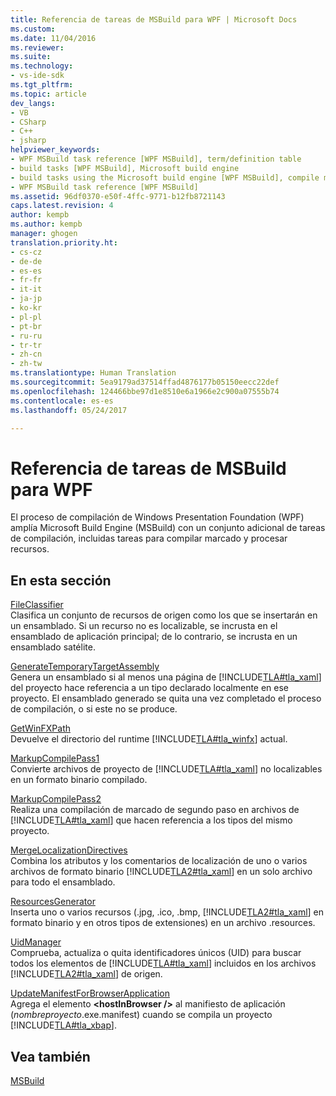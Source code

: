 ```yaml
---
title: Referencia de tareas de MSBuild para WPF | Microsoft Docs
ms.custom: 
ms.date: 11/04/2016
ms.reviewer: 
ms.suite: 
ms.technology:
- vs-ide-sdk
ms.tgt_pltfrm: 
ms.topic: article
dev_langs:
- VB
- CSharp
- C++
- jsharp
helpviewer_keywords:
- WPF MSBuild task reference [WPF MSBuild], term/definition table
- build tasks [WPF MSBuild], Microsoft build engine
- build tasks using the Microsoft build engine [WPF MSBuild], compile markup and process resources
- WPF MSBuild task reference [WPF MSBuild]
ms.assetid: 96df0370-e50f-4ffc-9771-b12fb8721143
caps.latest.revision: 4
author: kempb
ms.author: kempb
manager: ghogen
translation.priority.ht:
- cs-cz
- de-de
- es-es
- fr-fr
- it-it
- ja-jp
- ko-kr
- pl-pl
- pt-br
- ru-ru
- tr-tr
- zh-cn
- zh-tw
ms.translationtype: Human Translation
ms.sourcegitcommit: 5ea9179ad37514ffad4876177b05150eecc22def
ms.openlocfilehash: 124466bbe97d1e8510e6a1966e2c900a07555b74
ms.contentlocale: es-es
ms.lasthandoff: 05/24/2017

---
```

# <a name="wpf-msbuild-task-reference"></a>Referencia de tareas de MSBuild para WPF
El proceso de compilación de Windows Presentation Foundation (WPF) amplía Microsoft Build Engine (MSBuild) con un conjunto adicional de tareas de compilación, incluidas tareas para compilar marcado y procesar recursos.  
  
## <a name="in-this-section"></a>En esta sección  
 [FileClassifier](../msbuild/fileclassifier-task.md)  
 Clasifica un conjunto de recursos de origen como los que se insertarán en un ensamblado. Si un recurso no es localizable, se incrusta en el ensamblado de aplicación principal; de lo contrario, se incrusta en un ensamblado satélite.  
  
 [GenerateTemporaryTargetAssembly](../msbuild/generatetemporarytargetassembly-task.md)  
 Genera un ensamblado si al menos una página de [!INCLUDE[TLA#tla_xaml](../msbuild/includes/tlasharptla_xaml_md.md)] del proyecto hace referencia a un tipo declarado localmente en ese proyecto. El ensamblado generado se quita una vez completado el proceso de compilación, o si este no se produce.  
  
 [GetWinFXPath](../msbuild/getwinfxpath-task.md)  
 Devuelve el directorio del runtime [!INCLUDE[TLA#tla_winfx](../msbuild/includes/tlasharptla_winfx_md.md)] actual.  
  
 [MarkupCompilePass1](../msbuild/markupcompilepass1-task.md)  
 Convierte archivos de proyecto de [!INCLUDE[TLA#tla_xaml](../msbuild/includes/tlasharptla_xaml_md.md)] no localizables en un formato binario compilado.  
  
 [MarkupCompilePass2](../msbuild/markupcompilepass2-task.md)  
 Realiza una compilación de marcado de segundo paso en archivos de [!INCLUDE[TLA#tla_xaml](../msbuild/includes/tlasharptla_xaml_md.md)] que hacen referencia a los tipos del mismo proyecto.  
  
 [MergeLocalizationDirectives](../msbuild/mergelocalizationdirectives-task.md)  
 Combina los atributos y los comentarios de localización de uno o varios archivos de formato binario [!INCLUDE[TLA2#tla_xaml](../msbuild/includes/tla2sharptla_xaml_md.md)] en un solo archivo para todo el ensamblado.  
  
 [ResourcesGenerator](../msbuild/resourcesgenerator-task.md)  
 Inserta uno o varios recursos (.jpg, .ico, .bmp, [!INCLUDE[TLA2#tla_xaml](../msbuild/includes/tla2sharptla_xaml_md.md)] en formato binario y en otros tipos de extensiones) en un archivo .resources.  
  
 [UidManager](../msbuild/uidmanager-task.md)  
 Comprueba, actualiza o quita identificadores únicos (UID) para buscar todos los elementos de [!INCLUDE[TLA#tla_xaml](../msbuild/includes/tlasharptla_xaml_md.md)] incluidos en los archivos [!INCLUDE[TLA2#tla_xaml](../msbuild/includes/tla2sharptla_xaml_md.md)] de origen.  
  
 [UpdateManifestForBrowserApplication](../msbuild/updatemanifestforbrowserapplication-task.md)  
 Agrega el elemento **\<hostInBrowser />** al manifiesto de aplicación (*nombreproyecto*.exe.manifest) cuando se compila un proyecto [!INCLUDE[TLA#tla_xbap](../msbuild/includes/tlasharptla_xbap_md.md)].  
  
## <a name="see-also"></a>Vea también  
 [MSBuild](../msbuild/msbuild.md)
